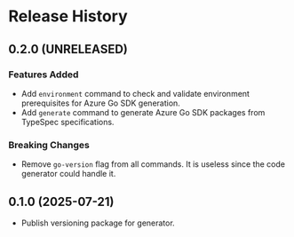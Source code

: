 # Release History

## 0.2.0 (UNRELEASED)

### Features Added

- Add `environment` command to check and validate environment prerequisites for Azure Go SDK generation.
- Add `generate` command to generate Azure Go SDK packages from TypeSpec specifications.

### Breaking Changes

- Remove `go-version` flag from all commands. It is useless since the code generator could handle it.

## 0.1.0 (2025-07-21)
- Publish versioning package for generator.
